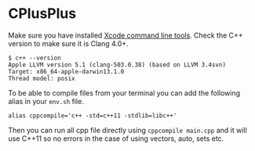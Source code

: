 # CPlusPlus
Make sure you have installed [Xcode command line tools](http://joaquinbriceno.com/mac-docs/Xcode/). Check the C++ version to make sure it is Clang 4.0+.

    $ c++ --version
    Apple LLVM version 5.1 (clang-503.0.38) (based on LLVM 3.4svn)
    Target: x86_64-apple-darwin13.1.0
    Thread model: posix

To be able to compile files from your terminal you can add the following alias in your `env.sh` file.

    alias cppcompile='c++ -std=c++11 -stdlib=libc++'

Then you can run all cpp file directly using `cppcompile main.cpp` and it will use C++11 so no errors in the case of using vectors, auto, sets etc.

